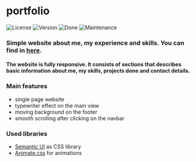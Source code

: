 # portfolio

![License][license-url] ![Version][version-url] ![Done][done-url] ![Maintenance][maintenance-url]

### Simple website about me, my experience and skills. You can find in [here](http://kawasilewska.000webhostapp.com/).

#### The website is fully responsive. It consists of sections that describes basic information about me, my skills, projects done and contact details.

### Main features
- single page website
- typewriter effect on the main view
- moving background on the footer
- smooth scrolling after clicking on the navbar

### Used libraries
- [Semantic UI](https://semantic-ui.com/) as CSS library
- [Animate.css](https://daneden.github.io/animate.css/) for animations

[license-url]: https://img.shields.io/badge/license-Apache%202-blue.svg?style=flat "License"
[version-url]: https://img.shields.io/badge/version-1.0.0-brightgreen.svg?style=flat "Version"
[done-url]: https://img.shields.io/badge/done-07.2017-yellow.svg?style=flat "Done"
[maintenance-url]: https://img.shields.io/maintenance/no/2017.svg?style=flat "Maintenance"
